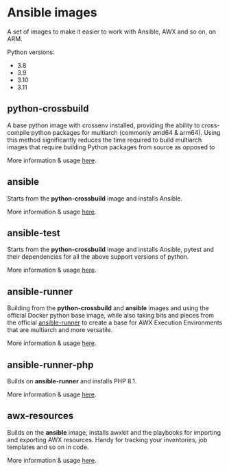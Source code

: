 # Ansible images
A set of images to make it easier to work with Ansible, AWX and so on, on ARM.

Python versions:
  - 3.8
  - 3.9
  - 3.10
  - 3.11

## python-crossbuild
A base python image with crossenv installed, providing the ability to
cross-compile python packages for multiarch (commonly amd64 & arm64).
Using this method significantly reduces the time required to build multiarch
images that require building Python packages from source as opposed to

More information & usage [here](python-crossbuild).

## ansible
Starts from the **python-crossbuild** image and installs Ansible.

More information & usage [here](ansible).

## ansible-test
Starts from the **python-crossbuild** image and installs Ansible, pytest and
their dependencies for all the above support versions of python.

More information & usage [here](ansible-test).

## ansible-runner
Building from the **python-crossbuild** and **ansible** images and using the
official Docker python base image, while also taking bits and pieces from the
official [ansible-runner](quay.io/ansible/ansible-runner) to create a base for
AWX Execution Environments that are multiarch and more versatile.

More information & usage [here](ansible-runner).

## ansible-runner-php
Builds on **ansible-runner** and installs PHP 8.1.

More information & usage [here](ansible-runner-php).

## awx-resources
Builds on the **ansible** image, installs awxkit and the playbooks for importing
and exporting AWX resources. Handy for tracking your inventories, job templates
and so on in code.

More information & usage [here](awx-resources).
